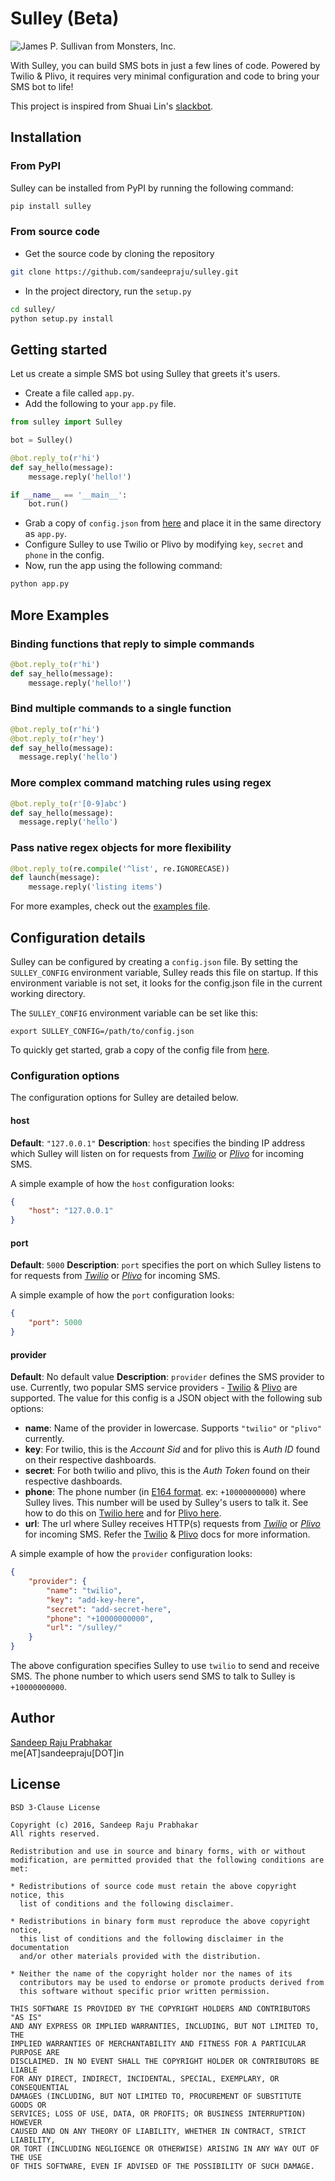 Sulley (Beta)
=========================

![James P. Sullivan from Monsters, Inc.](http://i.imgur.com/KvSWLHo.png)

With Sulley, you can build SMS bots in just a few lines of code. Powered by Twilio & Plivo, it requires very minimal configuration and code to bring your SMS bot to life!

This project is inspired from Shuai Lin's [slackbot](https://github.com/lins05/slackbot).

## Installation

### From PyPI

Sulley can be installed from PyPI by running the following command:

```bash
pip install sulley
```

### From source code

* Get the source code by cloning the repository

```bash
git clone https://github.com/sandeepraju/sulley.git
```

* In the project directory, run the `setup.py`

```bash
cd sulley/
python setup.py install
```

## Getting started

Let us create a simple SMS bot using Sulley that greets it's users.

* Create a file called `app.py`.
* Add the following to your `app.py` file.

```python
from sulley import Sulley

bot = Sulley()

@bot.reply_to(r'hi')
def say_hello(message):
    message.reply('hello!')

if __name__ == '__main__':
    bot.run()
```

* Grab a copy of `config.json` from [here](./config.json) and place it in the same directory as `app.py`.
* Configure Sulley to use Twilio or Plivo by modifying `key`, `secret` and `phone` in the config.
* Now, run the app using the following command:

```bash
python app.py
```

## More Examples

### Binding functions that reply to simple commands

```python
@bot.reply_to(r'hi')
def say_hello(message):
    message.reply('hello!')
```

### Bind multiple commands to a single function

```python
@bot.reply_to(r'hi')
@bot.reply_to(r'hey')
def say_hello(message):
  message.reply('hello')
```

### More complex command matching rules using regex

```python
@bot.reply_to(r'[0-9]abc')
def say_hello(message):
  message.reply('hello')
```

### Pass native regex objects for more flexibility

```python
@bot.reply_to(re.compile('^list', re.IGNORECASE))
def launch(message):
    message.reply('listing items')
```

For more examples, check out the [examples file](./examples.py).

## Configuration details

Sulley can be configured by creating a `config.json` file. By setting the `SULLEY_CONFIG` environment variable, Sulley reads this file on startup. If this environment variable is not set, it looks for the config.json file in the current working directory.

The `SULLEY_CONFIG` environment variable can be set like this:

```
export SULLEY_CONFIG=/path/to/config.json
```

To quickly get started, grab a copy of the config file from [here](./config.json).

### Configuration options

The configuration options for Sulley are detailed below.

#### host

__Default__: `"127.0.0.1"`
__Description__: `host` specifies the binding IP address which Sulley will listen on for requests from [_Twilio_](https://www.twilio.com) or [_Plivo_](https://www.plivo.com) for incoming SMS.

A simple example of how the `host` configuration looks:

```json
{
    "host": "127.0.0.1"
}
```

#### port

__Default__: `5000`
__Description__: `port` specifies the port on which Sulley listens to for requests from [_Twilio_](https://www.twilio.com) or [_Plivo_](https://www.plivo.com) for incoming SMS.

A simple example of how the `port` configuration looks:

```json
{
    "port": 5000
}
```

#### provider

__Default__: No default value
__Description__: `provider` defines the SMS provider to use. Currently, two popular SMS service providers - [Twilio](https://www.twilio.com) & [Plivo](https://www.plivo.com) are supported. The value for this config is a JSON object with the following sub options:

* __name__: Name of the provider in lowercase. Supports `"twilio"` or `"plivo"` currently.
* __key__: For twilio, this is the _Account Sid_ and for plivo this is _Auth ID_ found on their respective dashboards.
* __secret__: For both twilio and plivo, this is the _Auth Token_ found on their respective dashboards.
* __phone__: The phone number (in [E164 format](https://en.wikipedia.org/wiki/E.164). ex: `+10000000000`) where Sulley lives. This number will be used by Sulley's users to talk it. See how to do this on [Twilio here](https://www.twilio.com/help/faq/sms/how-do-i-assign-my-twilio-number-to-my-sms-application) and for [Plivo here](https://www.plivo.com/docs/getting-started/receive-an-sms/#create-an-application).
* __url__: The url where Sulley receives HTTP(s) requests from [_Twilio_](https://www.twilio.com) or [_Plivo_](https://www.plivo.com) for incoming SMS. Refer the [Twilio](https://www.twilio.com/help/faq/sms/how-do-i-assign-my-twilio-number-to-my-sms-application) & [Plivo](https://www.plivo.com/docs/getting-started/receive-an-sms/#create-an-application) docs for more information.

A simple example of how the `provider` configuration looks:

```json
{
    "provider": {
        "name": "twilio",
        "key": "add-key-here",
        "secret": "add-secret-here",
        "phone": "+10000000000",
        "url": "/sulley/"
    }
}
```

The above configuration specifies Sulley to use `twilio` to send and receive SMS. The phone number to which users send SMS to talk to Sulley is `+10000000000`.

## Author

[Sandeep Raju Prabhakar](https://twitter.com/sandeeprajup)  
me[AT]sandeepraju[DOT]in

## License

```
BSD 3-Clause License

Copyright (c) 2016, Sandeep Raju Prabhakar
All rights reserved.

Redistribution and use in source and binary forms, with or without
modification, are permitted provided that the following conditions are met:

* Redistributions of source code must retain the above copyright notice, this
  list of conditions and the following disclaimer.

* Redistributions in binary form must reproduce the above copyright notice,
  this list of conditions and the following disclaimer in the documentation
  and/or other materials provided with the distribution.

* Neither the name of the copyright holder nor the names of its
  contributors may be used to endorse or promote products derived from
  this software without specific prior written permission.

THIS SOFTWARE IS PROVIDED BY THE COPYRIGHT HOLDERS AND CONTRIBUTORS "AS IS"
AND ANY EXPRESS OR IMPLIED WARRANTIES, INCLUDING, BUT NOT LIMITED TO, THE
IMPLIED WARRANTIES OF MERCHANTABILITY AND FITNESS FOR A PARTICULAR PURPOSE ARE
DISCLAIMED. IN NO EVENT SHALL THE COPYRIGHT HOLDER OR CONTRIBUTORS BE LIABLE
FOR ANY DIRECT, INDIRECT, INCIDENTAL, SPECIAL, EXEMPLARY, OR CONSEQUENTIAL
DAMAGES (INCLUDING, BUT NOT LIMITED TO, PROCUREMENT OF SUBSTITUTE GOODS OR
SERVICES; LOSS OF USE, DATA, OR PROFITS; OR BUSINESS INTERRUPTION) HOWEVER
CAUSED AND ON ANY THEORY OF LIABILITY, WHETHER IN CONTRACT, STRICT LIABILITY,
OR TORT (INCLUDING NEGLIGENCE OR OTHERWISE) ARISING IN ANY WAY OUT OF THE USE
OF THIS SOFTWARE, EVEN IF ADVISED OF THE POSSIBILITY OF SUCH DAMAGE.

```
